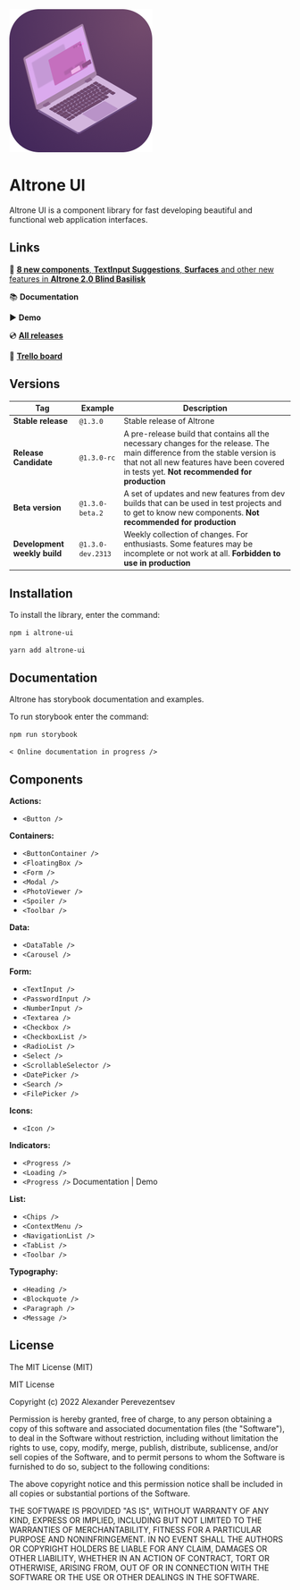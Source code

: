 <img alt="Notebook with user interface elements" height="256" src="https://github.com/apcom52/altrone-ui/blob/stable/logo.png?raw=true" title="Altrone UI logo" width="256"/>

# Altrone UI

Altrone UI is a component library for fast developing beautiful and functional web application interfaces.

## Links 
🐍 [**8 new components**, **TextInput Suggestions**, **Surfaces** and other new features in **Altrone 2.0 Blind Basilisk**](https://github.com/apcom52/altrone-ui/releases/tag/v1.3.0)

📚 **Documentation**

▶️ **Demo**

💿 [**All releases**](https://github.com/apcom52/altrone-ui/releases)

📝 [**Trello board**](https://trello.com/b/EGGzwaTu/altrone-ui)

## Versions

| Tag                          | Example        | Description               |
|------------------------------|----------------|---------------------------|
| **Stable release**           | `@1.3.0`         | Stable release of Altrone |
| **Release Candidate**        | `@1.3.0-rc`      | A pre-release build that contains all the necessary changes for the release. The main difference from the stable version is that not all new features have been covered in tests yet. **Not recommended for production**                        |
| **Beta version**             | `@1.3.0-beta.2`  | A set of updates and new features from dev builds that can be used in test projects and to get to know new components. **Not recommended for production**                          |
| **Development weekly build** | `@1.3.0-dev.2313` | Weekly collection of changes. For enthusiasts. Some features may be incomplete or not work at all. **Forbidden to use in production**                          |


## Installation

To install the library, enter the command:

`npm i altrone-ui`

`yarn add altrone-ui`

## Documentation

Altrone has storybook documentation and examples. 

To run storybook enter the command:

`npm run storybook`

`< Online documentation in progress />`

## Components

**Actions:**

- `<Button />`

**Containers:**

- `<ButtonContainer />`
- `<FloatingBox />`
- `<Form />`
- `<Modal />`
- `<PhotoViewer />`
- `<Spoiler />`
- `<Toolbar />`

**Data:**

- `<DataTable />`
- `<Carousel />`

**Form:**

- `<TextInput />`
- `<PasswordInput />`
- `<NumberInput />`
- `<Textarea />`
- `<Checkbox />`
- `<CheckboxList />`
- `<RadioList />`
- `<Select />`
- `<ScrollableSelector />`
- `<DatePicker />`
- `<Search />`
- `<FilePicker />`

**Icons:**

- `<Icon />`

**Indicators:**

- `<Progress />`
- `<Loading />`
- `<Progress />` Documentation | Demo

**List:**

- `<Chips />`
- `<ContextMenu />`
- `<NavigationList />`
- `<TabList />`
- `<Toolbar />`

**Typography:**

- `<Heading />`
- `<Blockquote />`
- `<Paragraph />`
- `<Message />`

## License

The MIT License (MIT)

MIT License

Copyright (c) 2022 Alexander Perevezentsev

Permission is hereby granted, free of charge, to any person obtaining a copy
of this software and associated documentation files (the "Software"), to deal
in the Software without restriction, including without limitation the rights
to use, copy, modify, merge, publish, distribute, sublicense, and/or sell
copies of the Software, and to permit persons to whom the Software is
furnished to do so, subject to the following conditions:

The above copyright notice and this permission notice shall be included in all
copies or substantial portions of the Software.

THE SOFTWARE IS PROVIDED "AS IS", WITHOUT WARRANTY OF ANY KIND, EXPRESS OR
IMPLIED, INCLUDING BUT NOT LIMITED TO THE WARRANTIES OF MERCHANTABILITY,
FITNESS FOR A PARTICULAR PURPOSE AND NONINFRINGEMENT. IN NO EVENT SHALL THE
AUTHORS OR COPYRIGHT HOLDERS BE LIABLE FOR ANY CLAIM, DAMAGES OR OTHER
LIABILITY, WHETHER IN AN ACTION OF CONTRACT, TORT OR OTHERWISE, ARISING FROM,
OUT OF OR IN CONNECTION WITH THE SOFTWARE OR THE USE OR OTHER DEALINGS IN THE
SOFTWARE.

